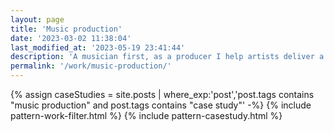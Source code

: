 ```yaml
---
layout: page
title: 'Music production'
date: '2023-03-02 11:38:04'
last_modified_at: '2023-05-19 23:41:44'
description: 'A musician first, as a producer I help artists deliver a balanced and characterful mix and master.'
permalink: '/work/music-production/'
---
```

{% assign caseStudies = site.posts | where_exp:'post','post.tags contains "music production" and post.tags contains "case study"' -%}
{% include pattern-work-filter.html %}
{% include pattern-casestudy.html %}